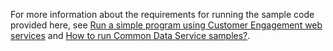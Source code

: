 For more information about the requirements for running the sample code provided here, see [Run a simple program using Customer Engagement web services](https://docs.microsoft.com/dynamics365/customer-engagement/developer/simple-program-web-services) and [How to run Common Data Service samples?](https://github.com/microsoft/PowerApps-Samples/tree/master/cds#how-to-run-common-data-service-samples).